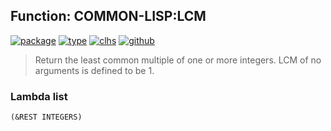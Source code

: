 ## Function: COMMON-LISP:LCM
[![package](https://img.shields.io/badge/Package-COMMON--LISP-5f9ea0.svg?style=social&colorA=999999)](../) [![type](https://img.shields.io/badge/Type-Function-5f9ea0.svg?style=social&colorA=999999)](../#function) [![clhs](https://img.shields.io/badge/CLHS-LCM-5f9ea0.svg?style=social&colorA=999999)](http://www.lispworks.com/documentation/HyperSpec/Body/f_lcm.htm) [![github](https://img.shields.io/badge/GitHub-View_the_source-5f9ea0.svg?style=social&colorA=999999&logo=github)](https://github.com/sbcl/sbcl/blob/master/src/code/numbers.lisp/) 

> Return the least common multiple of one or more integers. LCM of no
> arguments is defined to be 1.

### Lambda list
```
(&REST INTEGERS)
```
